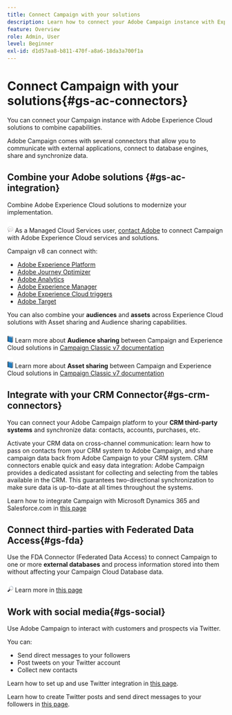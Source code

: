 ```yaml
---
title: Connect Campaign with your solutions
description: Learn how to connect your Adobe Campaign instance with Experience Cloud solutions. 
feature: Overview
role: Admin, User
level: Beginner
exl-id: d1d57aa8-b811-470f-a8a6-18da3a700f1a
---
```

# Connect Campaign with your solutions{#gs-ac-connectors}

You can connect your Campaign instance with Adobe Experience Cloud solutions to combine capabilities.

Adobe Campaign comes with several connectors that allow you to communicate with external applications, connect to database engines, share and synchronize data.

## Combine your Adobe solutions {#gs-ac-integration}

Combine Adobe Experience Cloud solutions to modernize your implementation. 

![](../assets/do-not-localize/speech.png)  As a Managed Cloud Services user, [contact Adobe](../start/campaign-faq.md#support) to connect Campaign with Adobe Experience Cloud services and solutions.

Campaign v8 can connect with:

* [Adobe Experience Platform](../connect/ac-aep.md)
* [Adobe Journey Optimizer](../connect/ac-ajo.md)    
* [Adobe Analytics](../connect/ac-aa.md)
* [Adobe Experience Manager](../connect/ac-aem.md)
* [Adobe Experience Cloud triggers](../connect/ac-triggers.md)
* [Adobe Target](../connect/ac-at.md)

You can also combine your **audiences** and **assets** across Experience Cloud solutions with Asset sharing and Audience sharing capabilities.

![](../assets/do-not-localize/book.png) Learn more about **Audience sharing** between Campaign and Experience Cloud solutions in [Campaign Classic v7 documentation](https://experienceleague.adobe.com/docs/campaign-classic/using/integrating-with-adobe-experience-cloud/audience-sharing/sharing-audiences-with-adobe-experience-cloud.html#integrating-with-adobe-experience-cloud)

![](../assets/do-not-localize/book.png) Learn more about **Asset sharing** between Campaign and Experience Cloud solutions in [Campaign Classic v7 documentation](https://experienceleague.adobe.com/docs/campaign-classic/using/integrating-with-adobe-experience-cloud/asset-sharing/sharing-assets-with-adobe-experience-cloud.html#integrating-with-adobe-experience-cloud)

## Integrate with your CRM Connector{#gs-crm-connectors}

You can connect your Adobe Campaign platform to your **CRM third-party systems** and synchronize data: contacts, accounts, purchases, etc. 

Activate your CRM data on cross-channel communication: learn how to pass on contacts from your CRM system to Adobe Campaign, and share campaign data back from Adobe Campaign to your CRM system.
CRM connectors enable quick and easy data integration: Adobe Campaign provides a dedicated assistant for collecting and selecting from the tables available in the CRM. This guarantees two-directional synchronization to make sure data is up-to-date at all times throughout the systems.

Learn how to integrate Campaign with Microsoft Dynamics 365 and Salesforce.com in [this page](crm.md)

## Connect third-parties with Federated Data Access{#gs-fda}

Use the FDA Connector (Federated Data Access) to connect Campaign to one or more **external databases** and process information stored into them without affecting your Campaign Cloud Database data.

![](../assets/do-not-localize/glass.png) Learn more in [this page](fda.md)

## Work with social media{#gs-social}

Use Adobe Campaign to interact with customers and prospects via Twitter. 

You can:

* Send direct messages to your followers
* Post tweets on your Twitter account
* Collect new contacts

Learn how to set up and use Twitter integration in [this page](../connect/ac-tw.md).

Learn how to create Twitter posts and send direct messages to your followers in [this page](../send/twitter.md).
